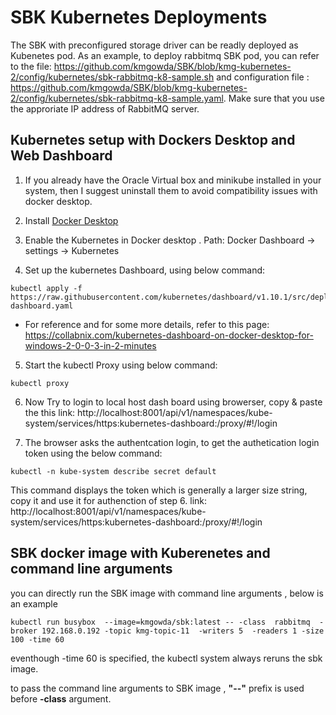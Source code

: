 <!--
Copyright (c) KMG. All Rights Reserved.

Licensed under the Apache License, Version 2.0 (the "License");
you may not use this file except in compliance with the License.
You may obtain a copy of the License at

    http://www.apache.org/licenses/LICENSE-2.0
-->

# SBK Kubernetes Deployments
The SBK with preconfigured storage driver can be readly deployed as Kubenetes pod.
As an example, to deploy rabbitmq SBK pod, you can refer to the file: https://github.com/kmgowda/SBK/blob/kmg-kubernetes-2/config/kubernetes/sbk-rabbitmq-k8-sample.sh
and configuration file : https://github.com/kmgowda/SBK/blob/kmg-kubernetes-2/config/kubernetes/sbk-rabbitmq-k8-sample.yaml. 
Make sure that you use the approriate IP address of RabbitMQ server.


## Kubernetes setup with Dockers Desktop and Web Dashboard
1. If you already have the Oracle Virtual box and minikube installed in your system, then I suggest uninstall them to avoid compatibility issues with docker desktop.
2. Install [Docker Desktop](https://www.docker.com/products/docker-desktop)

3. Enable the Kubernetes in Docker desktop . Path: Docker Dashboard -> settings -> Kubernetes
4. Set up the kubernetes Dashboard, using below command: 
```
kubectl apply -f https://raw.githubusercontent.com/kubernetes/dashboard/v1.10.1/src/deploy/recommended/kubernetes-dashboard.yaml
```
  * For reference and for some more details, refer to this page: https://collabnix.com/kubernetes-dashboard-on-docker-desktop-for-windows-2-0-0-3-in-2-minutes
  
5.  Start the kubectl Proxy using below command:
```
kubectl proxy
```
6. Now Try to login to local host dash board using browerser, copy & paste the this link: http://localhost:8001/api/v1/namespaces/kube-system/services/https:kubernetes-dashboard:/proxy/#!/login

7. The browser asks the authentcation login, to get the authetication login token using the below command:
```
kubectl -n kube-system describe secret default
```
This command displays the token which is generally a larger size string, copy it and use it for authenction of step 6. link: http://localhost:8001/api/v1/namespaces/kube-system/services/https:kubernetes-dashboard:/proxy/#!/login


## SBK docker image with Kuberenetes and command line arguments
you can directly run the SBK image with command line arguments , below is an example
```
kubectl run busybox  --image=kmgowda/sbk:latest -- -class  rabbitmq  -broker 192.168.0.192 -topic kmg-topic-11  -writers 5  -readers 1 -size 100 -time 60
```

eventhough -time 60 is specified, the kubectl system always reruns the sbk image.

to pass the command line arguments to SBK image , **"--"** prefix is used before **-class** argument.
